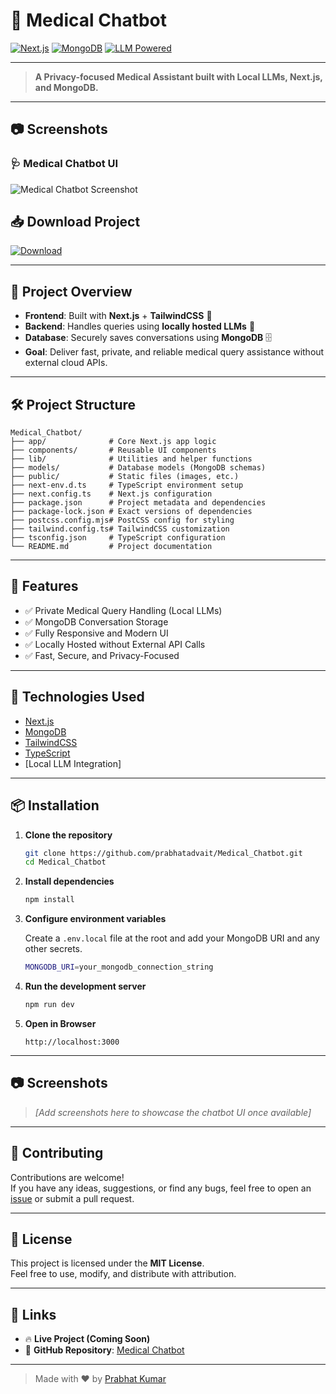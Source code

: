 # 🏥 Medical Chatbot

[![Next.js](https://img.shields.io/badge/Next.js-000000?style=for-the-badge&logo=nextdotjs&logoColor=white)](https://nextjs.org/)
[![MongoDB](https://img.shields.io/badge/MongoDB-4EA94B?style=for-the-badge&logo=mongodb&logoColor=white)](https://www.mongodb.com/)
[![LLM Powered](https://img.shields.io/badge/LLM-Powered-blueviolet?style=for-the-badge)](#)

---

> **A Privacy-focused Medical Assistant built with Local LLMs, Next.js, and MongoDB.**

---

## 📷 Screenshots

### 🩺 Medical Chatbot UI

![Medical Chatbot Screenshot](./Screenshot%20from%202025-04-29%2000-22-40.png)


## 📥 Download Project

[![Download](https://img.shields.io/badge/Download-Project-blue?style=for-the-badge&logo=github)](https://github.com/prabhatadvait/Medical_Chatbot/archive/refs/heads/main.zip)

---

## 🚀 Project Overview

- **Frontend**: Built with **Next.js** + **TailwindCSS** 🚀
- **Backend**: Handles queries using **locally hosted LLMs** 🧠
- **Database**: Securely saves conversations using **MongoDB** 🗄️
- **Goal**: Deliver fast, private, and reliable medical query assistance without external cloud APIs.

---

## 🛠️ Project Structure

```
Medical_Chatbot/
├── app/              # Core Next.js app logic
├── components/       # Reusable UI components
├── lib/              # Utilities and helper functions
├── models/           # Database models (MongoDB schemas)
├── public/           # Static files (images, etc.)
├── next-env.d.ts     # TypeScript environment setup
├── next.config.ts    # Next.js configuration
├── package.json      # Project metadata and dependencies
├── package-lock.json # Exact versions of dependencies
├── postcss.config.mjs# PostCSS config for styling
├── tailwind.config.ts# TailwindCSS customization
├── tsconfig.json     # TypeScript configuration
└── README.md         # Project documentation
```

---

## 🌟 Features

- ✅ Private Medical Query Handling (Local LLMs)
- ✅ MongoDB Conversation Storage
- ✅ Fully Responsive and Modern UI
- ✅ Locally Hosted without External API Calls
- ✅ Fast, Secure, and Privacy-Focused

---

## 🧩 Technologies Used

- [Next.js](https://nextjs.org/)
- [MongoDB](https://www.mongodb.com/)
- [TailwindCSS](https://tailwindcss.com/)
- [TypeScript](https://www.typescriptlang.org/)
- [Local LLM Integration]

---

## 📦 Installation

1. **Clone the repository**
   ```bash
   git clone https://github.com/prabhatadvait/Medical_Chatbot.git
   cd Medical_Chatbot
   ```

2. **Install dependencies**
   ```bash
   npm install
   ```

3. **Configure environment variables**

   Create a `.env.local` file at the root and add your MongoDB URI and any other secrets.

   ```bash
   MONGODB_URI=your_mongodb_connection_string
   ```

4. **Run the development server**
   ```bash
   npm run dev
   ```

5. **Open in Browser**
   ```
   http://localhost:3000
   ```

---

## 📷 Screenshots

> _[Add screenshots here to showcase the chatbot UI once available]_

---

## 🤝 Contributing

Contributions are welcome!  
If you have any ideas, suggestions, or find any bugs, feel free to open an [issue](https://github.com/prabhatadvait/Medical_Chatbot/issues) or submit a pull request.

---

## 📜 License

This project is licensed under the **MIT License**.  
Feel free to use, modify, and distribute with attribution.

---

## 🔗 Links

- 🔥 **Live Project (Coming Soon)**
- 📂 **GitHub Repository**: [Medical Chatbot](https://github.com/prabhatadvait/Medical_Chatbot)

---

> Made with ❤️ by [Prabhat Kumar](https://github.com/prabhatadvait)
